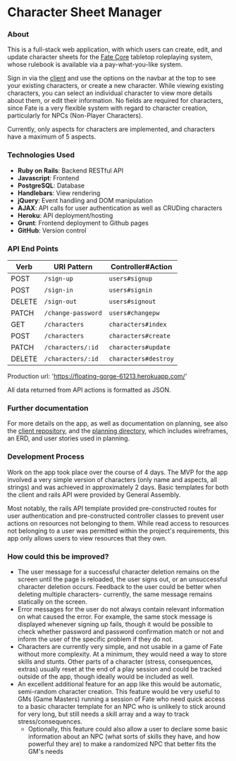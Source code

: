 # Character Sheet Manager

### About

This is a full-stack web application, with which users can create, edit, and update character sheets for the [Fate Core](https://www.evilhat.com/home/fate-core-downloads/) tabletop roleplaying system, whose rulebook is available via a pay-what-you-like system.

Sign in via the [client](https://jakeseib.github.io/Character-Sheet-Manager-client/) and use the options on the navbar at the top to see your existing characters, or create a new character. While viewing existing characters, you can select an individual character to view more details about them, or edit their information. No fields are required for characters, since Fate is a very flexible system with regard to character creation, particularly for NPCs (Non-Player Characters).

Currently, only aspects for characters are implemented, and characters have a maximum of 5 aspects.

### Technologies Used

- **Ruby on Rails**: Backend RESTful API
- **Javascript**: Frontend
- **PostgreSQL**: Database
- **Handlebars**: View rendering
- **jQuery**: Event handling and DOM manipulation
- **AJAX**: API calls for user authentication as well as CRUDing characters
- **Heroku**: API deployment/hosting
- **Grunt**: Frontend deployment to Github pages
- **GitHub**: Version control

### API End Points

| Verb   | URI Pattern       | Controller#Action   |
|--------|-------------------|---------------------|
| POST   | `/sign-up`        | `users#signup`      |
| POST   | `/sign-in`        | `users#signin`      |
| DELETE | `/sign-out`       | `users#signout`     |
| PATCH  | `/change-password`| `users#changepw`    |
| GET    | `/characters`     | `characters#index`  |
| POST   | `/characters`     | `characters#create` |
| PATCH  | `/characters/:id` | `characters#update` |
| DELETE | `/characters/:id` | `characters#destroy`|

Production url: 'https://floating-gorge-61213.herokuapp.com/'

All data returned from API actions is formatted as JSON.

### Further documentation

For more details on the app, as well as documentation on planning, see also the [client repository](https://github.com/JakeSeib/Character-Sheet-Manager-client), and the [planning directory](https://github.com/JakeSeib/Character-Sheet-Manager-backend/tree/master/planning), which includes wireframes, an ERD, and user stories used in planning.

### Development Process

Work on the app took place over the course of 4 days. The MVP for the app involved a very simple version of characters (only name and aspects, all strings) and was achieved in approximately 2 days. Basic templates for both the client and rails API were provided by General Assembly.

Most notably, the rails API template provided pre-constructed routes for user authentication and pre-constructed controller classes to prevent user actions on resources not belonging to them. While read access to resources not belonging to a user was permitted within the project's requirements, this app only allows users to view resources that they own.

### How could this be improved?

- The user message for a successful character deletion remains on the screen until the page is reloaded, the user signs out, or an unsuccessful character deletion occurs. Feedback to the user could be better when deleting multiple characters- currently, the same message remains statically on the screen.
- Error messages for the user do not always contain relevant information on what caused the error. For example, the same stock message is displayed whenever signing up fails, though it would be possible to check whether password and password confirmation match or not and inform the user of the specific problem if they do not.
- Characters are currently very simple, and not usable in a game of Fate without more complexity. At a minimum, they would need a way to store skills and stunts. Other parts of a character (stress, consequences, extras) usually reset at the end of a play session and could be tracked outside of the app, though ideally would be included as well.
- An excellent additional feature for an app like this would be automatic, semi-random character creation. This feature would be very useful to GMs (Game Masters) running a session of Fate who need quick access to a basic character template for an NPC who is unlikely to stick around for very long, but still needs a skill array and a way to track stress/consequences.
  - Optionally, this feature could also allow a user to declare some basic information about an NPC (what sorts of skills they have, and how powerful they are) to make a randomized NPC that better fits the GM's needs
